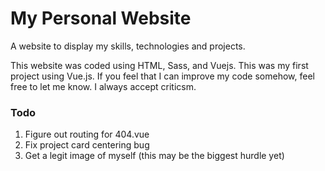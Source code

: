 # My Personal Website

A website to display my skills, technologies and projects.

This website was coded using HTML, Sass, and Vuejs.
This was my first project using Vue.js. If you feel that I can improve my code somehow, feel free to let me know. I always accept criticsm.

### Todo ###
 1. Figure out routing for 404.vue
 2. Fix project card centering bug
 3. Get a legit image of myself (this may be the biggest hurdle yet)